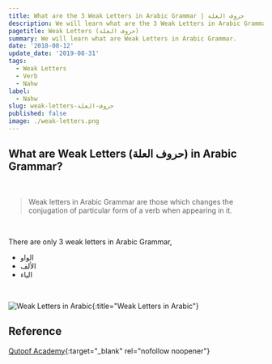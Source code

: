 ```yaml
---
title: What are the 3 Weak Letters in Arabic Grammar | حروف العلة
description: We will learn what are the 3 Weak Letters in Arabic Grammar.
pagetitle: Weak Letters (حروف العلة)
summary: We will learn what are Weak Letters in Arabic Grammar.
date: '2018-08-12'
update_date: '2019-08-31'
tags:
  - Weak Letters
  - Verb
  - Nahw
label:
  - Nahw
slug: weak-letters-حروف-العلة
published: false
image: ./weak-letters.png
---
```


## What are Weak Letters (حروف العلة) in Arabic Grammar?
<br/>

> Weak letters in Arabic Grammar are those which changes the conjugation of particular form of a verb when appearing in it.

<br/>

There are only 3 weak letters in Arabic Grammar,
- الواو
- الألف 
- الياء

<br/>

![Weak Letters in Arabic](./ism-manqoos.png){:title="Weak Letters in Arabic"}

## Reference
[Qutoof Academy](https://www.qutoofacademy.com/){:target="_blank" rel="nofollow noopener"}